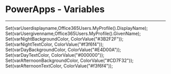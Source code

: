 # PowerApps - Variables
___

Set(varUserdisplayname,Office365Users.MyProfile().DisplayName);
Set(varUsergivenname,Office365Users.MyProfile().GivenName);
Set(varNightBackgroundColor, ColorValue("#3B2F2F"));
Set(varNightTextColor, ColorValue("#f3f6f4"));
Set(varDayBackgroundColor, ColorValue("#E4D00A"));
Set(varDayTextColor, ColorValue("#000000"));
Set(varAfternoonBackgroundColor, ColorValue("#CD7F32"));
Set(varAfternoonTextColor, ColorValue("#f3f6f4"));
